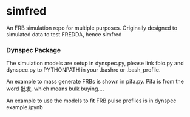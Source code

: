 # simfred
An FRB simulation repo for multiple purposes. Originally designed to simulated data to test FREDDA, hence simfred

### Dynspec Package
The simulation models are setup in dynspec.py, please link fbio.py and dynspec.py to PYTHONPATH in your .bashrc or .bash_profile.

An example to mass generate FRBs is shown in pifa.py. Pifa is from the word 批发, which means bulk buying....

An example to use the models to fit FRB pulse profiles is in dynspec example.ipynb


